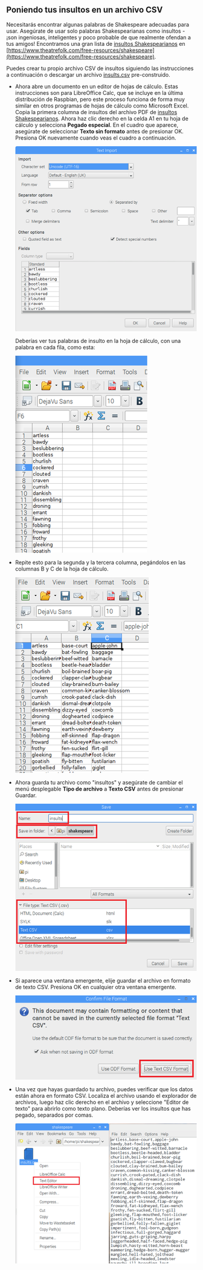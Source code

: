 ## Poniendo tus insultos en un archivo CSV

Necesitarás encontrar algunas palabras de Shakespeare adecuadas para usar. Asegúrate de usar solo palabras Shakespearianas como insultos - ¡son ingeniosas, inteligentes y poco probable de que realmente ofendan a tus amigos! Encontramos una gran lista de [insultos Shakespearianos](https://www.theatrefolk.com/freebies/shakespearean-insults.pdf) en [https://www.theatrefolk.com/free-resources/shakespeare](https://www.theatrefolk.com/free-resources/shakespeare).

Puedes crear tu propio archivo CSV de insultos siguiendo las instrucciones a continuación o descargar un archivo [insults.csv](resources/insults.csv) pre-construido.

- Ahora abre un documento en un editor de hojas de cálculo. Estas instrucciones son para LibreOffice Calc, que se incluye en la última distribución de Raspbian, pero este proceso funciona de forma muy similar en otros programas de hojas de cálculo como Microsoft Excel. Copia la primera columna de insultos del archivo PDF de [insultos Shakespearianos](https://www.theatrefolk.com/freebies/shakespearean-insults.pdf). Ahora haz clic derecho en la celda A1 en tu hoja de cálculo y selecciona **Pegado especial**. En el cuadro que aparece, asegúrate de seleccionar **Texto sin formato** antes de presionar OK. Presiona OK nuevamente cuando veas el cuadro a continuación.

  ![Diálogo de pegar](images/paste-dialogue.png)

  Deberías ver tus palabras de insulto en la hoja de cálculo, con una palabra en cada fila, como esta:

  ![Primera columna de insultos](images/first-column.png)


- Repite esto para la segunda y la tercera columna, pegándolos en las columnas B y C de la hoja de cálculo.

  ![Todas las columnas](images/all-cols.png)

- Ahora guarda tu archivo como "insultos" y asegúrate de cambiar el menú desplegable **Tipo de archivo** a **Texto CSV** antes de presionar Guardar.

  ![Guarda tu archivo](images/saving-file.png)

- Si aparece una ventana emergente, elije guardar el archivo en formato de texto CSV. Presiona OK en cualquier otra ventana emergente.

  ![Guardar en formato de texto CSV](images/use-text-csv.png)

- Una vez que hayas guardado tu archivo, puedes verificar que los datos están ahora en formato CSV. Localiza el archivo usando el explorador de archivos, luego haz clic derecho en el archivo y seleccione "Editor de texto" para abrirlo como texto plano. Deberías ver los insultos que has pegado, separados por comas.

  ![Ver el formato CSV](images/see-format.png)

